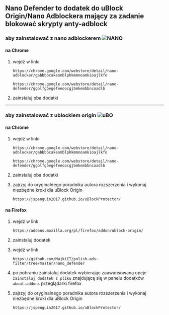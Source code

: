 ## Nano Defender to dodatek do uBlock Origin/Nano Adblockera mający za zadanie blokować skrypty anty-adblock

### aby zainstalować z nano adblockerem ![NANO][NANO]

#### na Chrome

1. wejdź w linki

   ```
   https://chrome.google.com/webstore/detail/nano-adblocker/gabbbocakeomblphkmmnoamkioajlkfo
   ```

   ```
   https://chrome.google.com/webstore/detail/nano-defender/ggolfgbegefeeoocgjbmkembbncoadlb
   ```

2. zainstaluj oba dodatki


---

### aby zainstalować z ublockiem origin ![uBO][uBO]


#### na Chrome

1. wejdź w linki

   ```
   https://chrome.google.com/webstore/detail/nano-adblocker/gabbbocakeomblphkmmnoamkioajlkfo
   ```

   ```
   https://chrome.google.com/webstore/detail/nano-defender/ggolfgbegefeeoocgjbmkembbncoadlb
   ```

2. zainstaluj oba dodatki

3. zajrzyj do oryginalnego poradnika autora rozszerzenia i wykonaj niezbędne kroki dla uBlock Origin

   ```
   https://jspenguin2017.github.io/uBlockProtector/
   ```
   
#### na Firefox

1. wejdź w link

   ```
   https://addons.mozilla.org/pl/firefox/addon/ublock-origin/
   ```

2. zainstaluj dodatek

3. wejdź w link

   ```
   https://github.com/MajkiIT/polish-ads-filter/tree/master/nano_defender
   ```

4. po pobraniu zainstaluj dodatek wybierając zaawansowaną opcje `zainstaluj dodatek z pliku` znajdującą się w panelu dodatków `about:addons` przeglądarki firefox


5. zajrzyj do oryginalnego poradnika autora rozszerzenia i wykonaj niezbędne kroki dla uBlock Origin

   ```
   https://jspenguin2017.github.io/uBlockProtector/
   ```

 
[uBO]: https://www.certyficate.it/adblock/ublock.png
[NANO]: https://www.certyficate.it/adblock/nano.png
